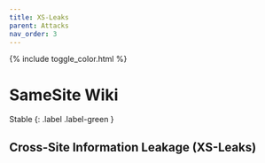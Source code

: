 ```yaml
---
title: XS-Leaks
parent: Attacks
nav_order: 3
---
```


{% include toggle_color.html %}

# SameSite Wiki

Stable
{: .label .label-green }

## Cross-Site Information Leakage (XS-Leaks)